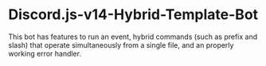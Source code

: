 # Discord.js-v14-Hybrid-Template-Bot
This bot has features to run an event, hybrid commands (such as prefix and slash) that operate simultaneously from a single file, and an properly working error handler. 
